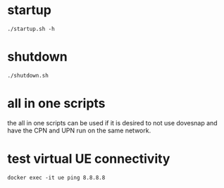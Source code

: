 # startup
```
./startup.sh -h
```

# shutdown
```
./shutdown.sh
```

# all in one scripts
the all in one scripts can be used if it is desired to not use dovesnap and have the CPN and UPN run on the same network.

# test virtual UE connectivity
```
docker exec -it ue ping 8.8.8.8
```
